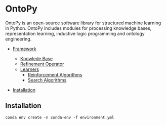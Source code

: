 # OntoPy

OntoPy is an open-source software library for structured machine learning in Python. OntoPy includes modules for processing knowledge bases, representation learning, inductive logic programming and ontology engineering.

- [Framework](#Framework)
    - [Knowlede Base](#Knowledgebase)
    - [Refinement Operator](#Refinements)
    - [Learners](#Learners)
        - [Reinforcement Algorithms](#rl)
        - [Search Algorithms](#search_algo)
        
- [Installation](#installation)

## Installation

```
conda env create -n conda-env -f environment.yml
```